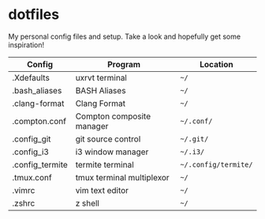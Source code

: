 # dotfiles
My personal config files and setup. Take a look and hopefully get some inspiration!

| Config | Program | Location |
|-------|--------|-------|
| .Xdefaults | uxrvt terminal | `~/` |
| .bash_aliases | BASH Aliases | `~/` |
| .clang-format | Clang Format | `~/` |
| .compton.conf | Compton composite manager| `~/.conf/` |
| .config_git | git source control | `~/.git/` |
| .config_i3 | i3 window manager | `~/.i3/` |
| .config_termite | termite terminal | `~/.config/termite/` |
| .tmux.conf | tmux terminal multiplexor | `~/` |
| .vimrc | vim text editor | `~/` |
| .zshrc | z shell | `~/` |
